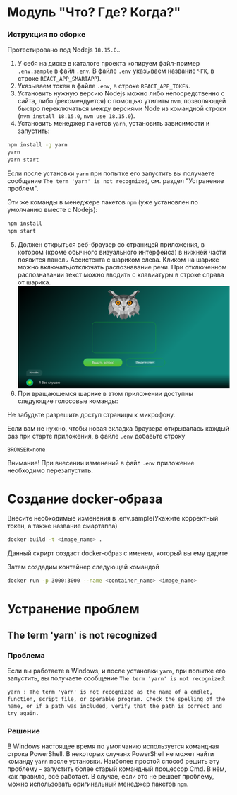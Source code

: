 # Модуль "Что? Где? Когда?"

### Иструкция по сборке
Протестировано под Nodejs `18.15.0`..

1. У себя на диске в каталоге проекта копируем файл-пример `.env.sample` в файл `.env`. В файле `.env` указываем название `ЧГК`, в строке `REACT_APP_SMARTAPP`).
2. Указываем токен в файле `.env`, в строке `REACT_APP_TOKEN`.
3. Установить нужную версию Nodejs можно либо непосредственно с сайта, либо (рекомендуется) с помощью утилиты `nvm`, позволяющей быстро переключаться между версиями Node из командной строки (`nvm install 18.15.0`, `nvm use 18.15.0`).
4. Установить менеджер пакетов `yarn`, установить зависимости и запустить:
   
```bash
npm install -g yarn
yarn
yarn start
```
Если после установки `yarn` при попытке его запустить вы получаете сообщение `The term 'yarn' is not recognized`, см. раздел "Устранение проблем".

Эти же команды в менеджере пакетов `npm` (уже установлен по умолчанию вместе с Nodejs):

```bash
npm install
npm start
```
5. Должен открыться веб-браузер со страницей приложения, в котором (кроме обычного визуального интерфейса) в нижней части появится панель Ассистента с шариком слева. Кликом на шарике можно включать/отключать распознавание речи. При отключенном распознавании текст можно вводить с клавиатуры в строке справа от шарика.
   ![doc/screen.png](doc/screen.png)
6. При вращающемся шарике в этом приложении доступны следующие голосовые команды:
  
Не забудьте разрешить доступ страницы к микрофону.

Если вам не нужно, чтобы новая вкладка браузера открывалась каждый раз при старте приложения, в файле `.env` добавьте строку

```dotenv
BROWSER=none
```

Внимание! При внесении изменений в файл `.env` приложение необходимо перезапустить.

# Создание docker-образа
Внесите необходимые изменения в .env.sample(Укажите корректный токен, а также название смартаппа)

```bash
docker build -t <image_name> .
```
Данный скрирт создаст docker-образ с именем, который вы ему дадите

Затем создадим контейнер следующей командой

```bash
docker run -p 3000:3000 --name <container_name> <image_name>
```

# Устранение проблем

## The term 'yarn' is not recognized

### Проблема

Если вы работаете в Windows, и после установки `yarn`, при попытке его запустить, вы получаете сообщение `The term 'yarn' is not recognized`:

```log
yarn : The term 'yarn' is not recognized as the name of a cmdlet, function, script file, or operable program. Check the spelling of the name, or if a path was included, verify that the path is correct and try again.
```

### Решение

В Windows настоящее время по умолчанию используется командная строка PowerShell. В некоторых случаях PowerShell не может найти команду `yarn` после установки. Наиболее простой способ решить эту проблему - запустить более старый командный процессор Cmd. В нём, как правило, всё работает.
В случае, если это не решает проблему, можно использовать оригинальный менеджер пакетов `npm`.
